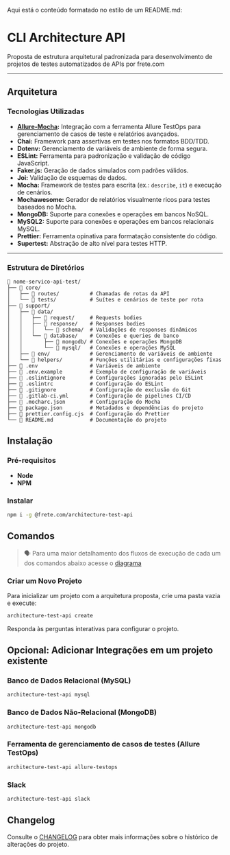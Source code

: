 Aqui está o conteúdo formatado no estilo de um README.md:

# **CLI Architecture API**

Proposta de estrutura arquitetural padronizada para desenvolvimento de projetos de testes automatizados de APIs por frete.com

---

## **Arquitetura**

### **Tecnologias Utilizadas**

- **[Allure-Mocha](https://qameta.io/):** Integração com a ferramenta Allure TestOps para gerenciamento de casos de teste e relatórios avançados.
- **Chai:** Framework para assertivas em testes nos formatos BDD/TDD.
- **Dotenv:** Gerenciamento de variáveis de ambiente de forma segura.
- **ESLint:** Ferramenta para padronização e validação de código JavaScript.
- **Faker.js:** Geração de dados simulados com padrões válidos.
- **Joi:** Validação de esquemas de dados.
- **Mocha:** Framework de testes para escrita (ex.: `describe`, `it`) e execução de cenários.
- **Mochawesome:** Gerador de relatórios visualmente ricos para testes baseados no Mocha.
- **MongoDB:** Suporte para conexões e operações em bancos NoSQL.
- **MySQL2:** Suporte para conexões e operações em bancos relacionais MySQL.
- **Prettier:** Ferramenta opinativa para formatação consistente do código.
- **Supertest:** Abstração de alto nível para testes HTTP.

---

### **Estrutura de Diretórios**

```plaintext
📂 nome-servico-api-test/
├── 📂 core/
│   ├── 📂 routes/          # Chamadas de rotas da API
│   └── 📂 tests/           # Suítes e cenários de teste por rota
├── 📂 support/
│   ├── 📂 data/
│   │   ├── 📂 request/     # Requests bodies
│   │   ├── 📂 response/    # Responses bodies
│   │   │   └── 📂 schema/  # Validações de responses dinâmicos
│   │   └── 📂 database/    # Conexões e queries de banco
│   │       ├── 📂 mongodb/ # Conexões e operações MongoDB
│   │       └── 📂 mysql/   # Conexões e operações MySQL
│   ├── 📂 env/             # Gerenciamento de variáveis de ambiente
│   └── 📂 helpers/         # Funções utilitárias e configurações fixas
├── 📄 .env                 # Variáveis de ambiente
├── 📄 .env.example         # Exemplo de configuração de variáveis
├── 📄 .eslintignore        # Configurações ignoradas pelo ESLint
├── 📄 .eslintrc            # Configuração do ESLint
├── 📄 .gitignore           # Configuração de exclusão do Git
├── 📄 .gitlab-ci.yml       # Configuração de pipelines CI/CD
├── 📄 .mocharc.json        # Configuração do Mocha
├── 📄 package.json         # Metadados e dependências do projeto
├── 📄 prettier.config.cjs  # Configuração do Prettier
└── 📄 README.md            # Documentação do projeto
````




## Instalação

### Pré-requisitos

- **Node**
- **NPM**

### Instalar

```bash
npm i -g @frete.com/architecture-test-api
```

## Comandos


>
> 🗣️ Para uma maior detalhamento dos fluxos de execução de cada um dos comandos abaixo acesse o [diagrama](https://excalidraw.com/#json=0F2tXkUGNU_ZV97ZvYPiD,g-3nipxxUK3Arn-yNhPxyw)

### Criar um Novo Projeto

Para inicializar um projeto com a arquitetura proposta, crie uma pasta vazia e execute:

```bash
architecture-test-api create
```
Responda às perguntas interativas para configurar o projeto.

## Opcional: Adicionar Integrações em um projeto existente

### Banco de Dados Relacional (MySQL)

```bash
architecture-test-api mysql
```

### Banco de Dados Não-Relacional (MongoDB)

```bash
architecture-test-api mongodb
```

### Ferramenta de gerenciamento de casos de testes (Allure TestOps)

```bash
architecture-test-api allure-testops
```

### Slack

```bash
architecture-test-api slack
```

## Changelog

Consulte o [CHANGELOG](./CHANGELOG.md) para obter mais informações sobre o histórico de alterações do projeto.

